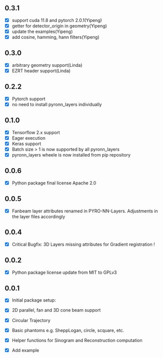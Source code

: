 ## 0.3.1

* [x] support cuda 11.8 and pytorch 2.0.1(Yipeng)
* [x] getter for detector_origin in geometry(Yipeng)
* [x] update the examples(Yipeng)
* [x] add cosine, hamming, hann filters(Yipeng)

## 0.3.0

* [x] arbitrary geometry support(Linda)
* [x] EZRT header support(Linda)

## 0.2.2

* [x] Pytorch support
* [x] no need to install pyronn_layers individually

## 0.1.0

* [x]  Tensorflow 2.x support
* [x]  Eager execution
* [x]  Keras support
* [x]  Batch size > 1 is now supported by all pyronn_layers
* [x]  pyronn_layers wheele is now installed from pip repository

## 0.0.6

* [x]  Python package final license Apache 2.0

## 0.0.5

* [x]  Fanbeam layer attributes renamed in PYRO-NN-Layers. Adjustments in the layer files accordingly

## 0.0.4

* [x] Critical Bugfix: 3D Layers missing attributes for Gradient registration !

## 0.0.2

* [x]  Python package license update from MIT to GPLv3

## 0.0.1

* [x]  Initial package setup:
* [x]  2D parallel, fan and 3D cone beam support
* [x]  Circular Trajectory
* [x]  Basic phantoms e.g. SheppLogan, circle, scquare, etc.
* [x]  Helper functions for Sinogram and Reconstruction computation
* [x]  Add example

